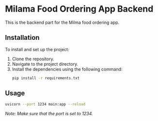 # Milama Food Ordering App Backend
This is the backend part for the Milma food ordering app.

<!-- [![License](https://img.shields.io/badge/license-MIT-blue.svg)](LICENSE)-->

## Installation

To install and set up the project:

1. Clone the repository.
2. Navigate to the project directory.
3. Install the dependencies using the following command:
    ```bash
    pip install -r requirements.txt
    ```

## Usage

```bash
uvicorn --port 1234 main:app --reload
```
_Note: Make sure that the port is set to 1234._
